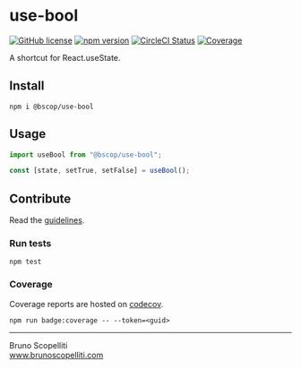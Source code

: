 # use-bool

[![GitHub license](https://img.shields.io/badge/license-MIT-blue.svg)](https://github.com/brunoscopelliti/use-bool/blob/main/LICENSE)
[![npm version](https://img.shields.io/npm/v/@bscop/use-bool.svg?style=flat)](https://www.npmjs.com/package/@bscop/use-bool)
[![CircleCI Status](https://circleci.com/gh/brunoscopelliti/use-bool.svg?style=shield&circle-token=:circle-token)](https://circleci.com/gh/brunoscopelliti/use-bool)
[![Coverage](https://img.shields.io/codecov/c/github/brunoscopelliti/use-bool)](https://app.codecov.io/gh/brunoscopelliti/use-bool/)

A shortcut for React.useState<boolean>. 

## Install

```
npm i @bscop/use-bool
```

## Usage

```js
import useBool from "@bscop/use-bool";

const [state, setTrue, setFalse] = useBool();
```

## Contribute

Read the [guidelines](./CONTRIBUTING.md).

### Run tests

```
npm test
```

### Coverage

Coverage reports are hosted on [codecov](https://codecov.io/).

```
npm run badge:coverage -- --token=<guid>
```

---

Bruno Scopelliti\
www.brunoscopelliti.com
